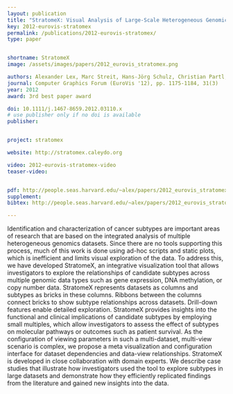 ```yaml
---
layout: publication
title: "StratomeX: Visual Analysis of Large-Scale Heterogeneous Genomics Data for Cancer Subtype Characterization"
key: 2012-eurovis-stratomex
permalink: /publications/2012-eurovis-stratomex/
type: paper


shortname: StratomeX
image: /assets/images/papers/2012_eurovis_stratomex.png

authors: Alexander Lex, Marc Streit, Hans-Jörg Schulz, Christian Partl, Dieter Schmalstieg, Peter J. Park and Nils Gehlenborg
journal: Computer Graphics Forum (EuroVis '12), pp. 1175-1184, 31(3)
year: 2012
award: 3rd best paper award

doi: 10.1111/j.1467-8659.2012.03110.x
# use publisher only if no doi is available
publisher: 


project: stratomex

website: http://stratomex.caleydo.org

video: 2012-eurovis-stratomex-video
teaser-video: 


pdf: http://people.seas.harvard.edu/~alex/papers/2012_eurovis_stratomex.pdf
supplement:
bibtex: http://people.seas.harvard.edu/~alex/papers/2012_eurovis_stratomex.bib

---
```


Identification and characterization of cancer subtypes are important areas of research that are based on the integrated analysis of multiple heterogeneous genomics datasets. Since there are no tools supporting this process, much of this work is done using ad-hoc scripts and static plots, which is inefficient and limits visual exploration of the data. To address this, we have developed StratomeX, an integrative visualization tool that allows investigators to explore the relationships of candidate subtypes across multiple genomic data types such as gene expression, DNA methylation, or copy number data. StratomeX represents datasets as columns and subtypes as bricks in these columns. Ribbons between the columns connect bricks to show subtype relationships across datasets. Drill-down features enable detailed exploration. StratomeX provides insights into the functional and clinical implications of candidate subtypes by employing small multiples, which allow investigators to assess the effect of subtypes on molecular pathways or outcomes such as patient survival. As the configuration of viewing parameters in such a multi-dataset, multi-view scenario is complex, we propose a meta visualization and configuration interface for dataset dependencies and data-view relationships. StratomeX is developed in close collaboration with domain experts. We describe case studies that illustrate how investigators used the tool to explore subtypes in large datasets and demonstrate how they efficiently replicated findings from the literature and gained new insights into the data.
